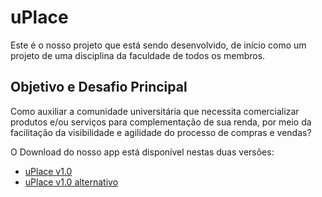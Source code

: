 # uPlace

Este é o nosso projeto que está sendo desenvolvido, de início como um projeto de uma disciplina da faculdade de todos os membros.

## Objetivo e Desafio Principal

Como auxiliar a comunidade universitária que necessita comercializar produtos e/ou serviços para complementação de sua renda, por meio da facilitação da visibilidade e agilidade do processo de compras e vendas? 

O Download do nosso app está disponível nestas duas versões:

- [uPlace v1.0](https://docs.flutter.dev/get-started/codelab)
- [uPlace v1.0 alternativo](https://docs.flutter.dev/cookbook)
